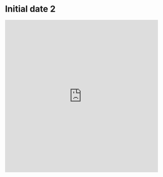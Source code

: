 # Initial date 2

<iframe width="100%" height="500" frameborder="0" src="https://embed.plnkr.co/7fj0wA?show=src/example.ts,preview"></iframe>

